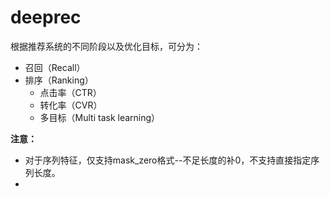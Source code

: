 # deeprec

根据推荐系统的不同阶段以及优化目标，可分为：

- 召回（Recall）
- 排序（Ranking）
  - 点击率（CTR）
  - 转化率（CVR）
  - 多目标（Multi task learning）



**注意：**

- 对于序列特征，仅支持mask_zero格式--不足长度的补0，不支持直接指定序列长度。
- 